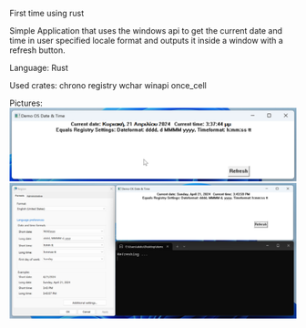 First time using rust

Simple Application that uses the windows api to get the current date and time in user specified 
locale format and outputs it inside a window with a refresh button.

Language:
Rust

Used crates:
chrono
registry
wchar
winapi
once_cell

Pictures:
![image](pictures/application_window.png)
![image](pictures/app_cli_region_sidebyside.png)

